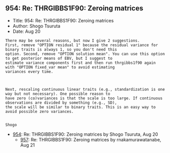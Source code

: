 ## 954: Re: THRGIBBS1F90: Zeroing matrices

- Title: 954: Re: THRGIBBS1F90: Zeroing matrices
- Author: Shogo Tsuruta
- Date: Aug 20

```
There may be several reasons, but now I give 2 suggestions.
First, remove "OPTION residual 1" because the residual variance for binary traits is always 1, so you don't need this
option. Second, remove "OPTION solution mean". You can use this option to get posterior means of EBV, but I suggest to
estimate variance components first and then run thrgibbs1f90 again with "OPTION fixed_var mean" to avoid estimating
variances every time.



Next, rescaling continuous linear traits (e.g., standardization is one way but not necessary). One possible reason to
have zero (co)variances is that the scale is too large. If continuous observations are divided by something (e.g., SD),
the scale will be similar to binary traits. This is an easy way to avoid possible zero variances.


Shogo
```

- [954](0954.md): Re: THRGIBBS1F90: Zeroing matrices by Shogo Tsuruta, Aug 20
    - [957](0957.md): Re: THRGIBBS1F90: Zeroing matrices by rnakamurawatanabe, Aug 21
